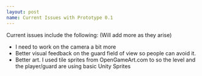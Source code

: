 ```yaml
---
layout: post
name: Current Issues with Prototype 0.1
---
```


Current issues include the following: (Will add more as they arise)
- I need to work on the camera a bit more
- Better visual feedback on the guard field of view so people can avoid it.
- Better art. I used tile sprites from OpenGameArt.com to so the level and the player/guard are using basic Unity Sprites